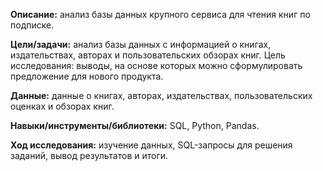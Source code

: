 **Описание:** анализ базы данных крупного сервиса для чтения книг по подписке.

**Цели/задачи:** анализ базы данных с информацией о книгах, издательствах, авторах и пользовательских обзорах книг.
Цель исследования: выводы, на основе которых можно сформулировать предложение для нового продукта.

**Данные:** данные о книгах, авторах, издательствах, пользовательских оценках и обзорах книг.

**Навыки/инструменты/библиотеки:** SQL, Python, Pandas.

**Ход исследования:** изучение данных, SQL-запросы для решения заданий, вывод результатов и итоги.
